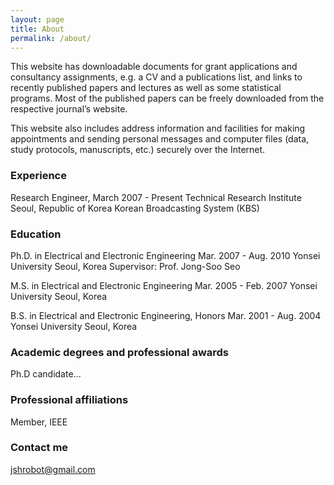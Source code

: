 ```yaml
---
layout: page
title: About
permalink: /about/
---
```


This website has downloadable documents for grant applications and consultancy assignments, e.g. a CV and a publications list, and links to recently published papers and lectures as well as some statistical programs. Most of the published papers can be freely downloaded from the respective journal’s website.

This website also includes address information and facilities for making appointments and sending personal messages and computer files (data, study protocols, manuscripts, etc.) securely over the Internet.


### Experience

Research Engineer, March 2007 - Present
Technical Research Institute    Seoul, Republic of Korea
Korean Broadcasting System (KBS)

### Education

Ph.D. in Electrical and Electronic Engineering   Mar. 2007 - Aug. 2010
Yonsei University    Seoul, Korea
Supervisor: Prof. Jong-Soo Seo
	 
M.S. in Electrical and Electronic Engineering     Mar. 2005 - Feb. 2007
Yonsei University   Seoul, Korea

B.S. in Electrical and Electronic Engineering, Honors   Mar. 2001 - Aug. 2004
Yonsei University   Seoul, Korea
	 

### Academic degrees and professional awards

Ph.D candidate...

### Professional affiliations

Member, IEEE

### Contact me

[jshrobot@gmail.com](mailto:jshrobot@gmail.com)

